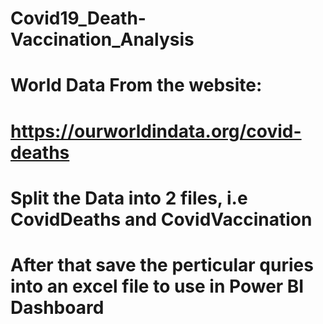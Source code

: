 # Covid19_Death-Vaccination_Analysis
# World Data From the website:
# https://ourworldindata.org/covid-deaths
# Split the Data into 2 files, i.e CovidDeaths and CovidVaccination
# After that save the perticular quries into an excel file to use in Power BI Dashboard
